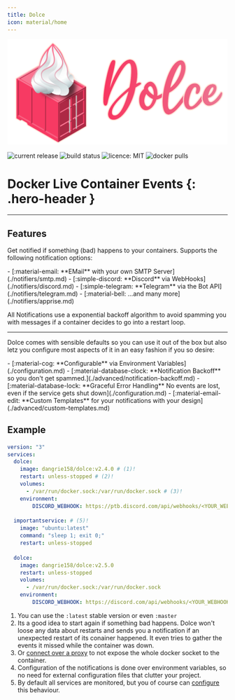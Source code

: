 ```yaml
---
title: Dolce
icon: material/home
---
```


![Dolce logo](assets/logo_full.svg)

![current release](https://img.shields.io/github/v/tag/dangrie158/dolce)
![build status](https://img.shields.io/github/actions/workflow/status/dangrie158/dolce/ci.yml)
![licence: MIT](https://img.shields.io/github/license/dangrie158/dolce?logo=reacthookform&logoColor=white)
![docker pulls](https://img.shields.io/docker/pulls/dangrie158/dolce?logo=docker)

# **Do**cker **L**ive **C**ontainer **E**vents {: .hero-header }

---

## Features

Get notified if something (bad) happens to your containers. Supports the following notification options:

<div class="grid cards two-column" markdown>
- [:material-email: **EMail** with your own SMTP Server](./notifiers/smtp.md)
- [:simple-discord: **Discord** via WebHooks](./notifiers/discord.md)
- [:simple-telegram: **Telegram** via the Bot API](./notifiers/telegram.md)
- [:material-bell: ...and many more](./notifiers/apprise.md)
</div>

All Notifications use a exponential backoff algorithm to avoid spamming you with messages if a container decides to go
into a restart loop.

---

Dolce comes with sensible defaults so you can use it out of the box but also letz you configure most aspects of it in an
easy fashion if you so desire:

<div class="grid cards single-column" markdown>
- [:material-cog: **Configurable** via Environment Variables](./configuration.md)
- [:material-database-clock: **Notification Backoff** so you don't get spammed.](./advanced/notification-backoff.md)
- [:material-database-lock: **Graceful Error Handling** No events are lost, even if the service gets shut down](./configuration.md)
- [:material-email-edit: **Custom Templates** for your notifications with your design](./advanced/custom-templates.md)
</div>

## Example

```yaml title="docker-ompose.yml"
version: "3"
services:
  dolce:
    image: dangrie158/dolce:v2.4.0 # (1)!
    restart: unless-stopped # (2)!
    volumes:
      - /var/run/docker.sock:/var/run/docker.sock # (3)!
    environment:
        DISCORD_WEBHOOK: https://ptb.discord.com/api/webhooks/<YOUR_WEBHOOK> # (4)!

  importantservice: # (5)!
    image: "ubuntu:latest"
    command: "sleep 1; exit 0;"
    restart: unless-stopped

  dolce:
    image: dangrie158/dolce:v2.5.0
    restart: unless-stopped
    volumes:
      - /var/run/docker.sock:/var/run/docker.sock
    environment:
        DISCORD_WEBHOOK: https://discord.com/api/webhooks/<YOUR_WEBHOOK>
```

1. You can use the `:latest` stable version or even `:master`
2. Its a good idea to start again if something bad happens. Dolce won't loose any data about restarts and sends you a
   notification if an unexpected restart of its conainer happened. It even tries to gather the events it missed while
   the container was down.
3. Or [connect over a proxy](./advanced/reduced-permissions.md) to not expose the whole docker socket to the container.
4. Configuration of the notifications is done over environment variables, so no need for external configuration files
   that clutter your project.
5. By default all services are monitored, but you of course can [configure](./configuration.md) this behaviour.
